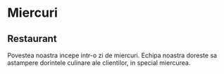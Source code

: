 #   Miercuri
## Restaurant

Povestea noastra incepe intr-o zi de miercuri.
Echipa noastra doreste sa astampere dorintele culinare ale clientilor, in special miercurea.